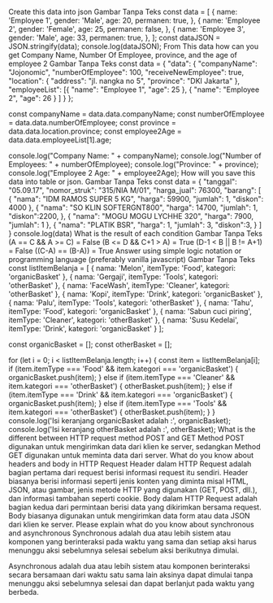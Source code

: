 Create this data into json
Gambar Tanpa Teks
const data = [
  {
    name: 'Employee 1',
    gender: 'Male',
    age: 20,
    permanen: true,
  },
  {
    name: 'Employee 2',
    gender: 'Female',
    age: 25,
    permanen: false,
  },
  {
    name: 'Employee 3',
    gender: 'Male',
    age: 33,
    permanen: true,
  },
];
const dataJSON = JSON.stringify(data);
console.log(dataJSON);
From This data how can you get Company Name, Number Of Employee, province, and the age of employee 2
Gambar Tanpa Teks
const data = {
    "data": {
      "companyName": "Jojonomic",
      "numberOfEmployee": 100,
      "receiveNewEmployee": true,
      "location": {
        "address": "jl. nangka no 5",
        "province": "DKI Jakarta"
      },
      "employeeList": [{
          "name": "Employee 1",
          "age": 25
        },
        {
          "name": "Employee 2",
          "age": 26
        }
      ]
    }
  };
  
  const companyName = data.data.companyName;
  const numberOfEmployee = data.data.numberOfEmployee;
  const province = data.data.location.province;
  const employee2Age = data.data.employeeList[1].age;
  
  console.log("Company Name: " + companyName);
  console.log("Number of Employees: " + numberOfEmployee);
  console.log("Province: " + province);
  console.log("Employee 2 Age: " + employee2Age);
How will you save this data into table or json.
Gambar Tanpa Teks
const data = {
        "tanggal": "05.09.17",
        "nomor_struk": "315/NIA M/01",
        "harga_jual": 76300,
        "barang": [
          {
            "nama": "IDM RAMOS SUPER 5 KG",
            "harga": 59900,
            "jumlah": 1,
            "diskon": 4000
          },
          {
            "nama": "SO KLIN SOFTERGNT800",
            "harga": 14700,
            "jumlah": 1,
            "diskon":2200,
          },
          {
            "nama": "MOGU MOGU LYCHHE 320",
            "harga": 7900,
            "jumlah": 1
          },
          {
            "nama": "PLATIK BSR",
            "harga": 1,
            "jumlah": 3,
            "diskon":3,
          }
        ]
      }
console.log(data)
What is the result of each condition
Gambar Tanpa Teks
(A == C && A >= C) = False
(B <= D && C+1 > A) = True
(D-1 < B || B != A+1) = False
((C-A) == (B-A)) = True
Answer using simple logic notation or programming language (preferably vanilla javascript)
Gambar Tanpa Teks
const listItemBelanja = [
    { nama: 'Melon', itemType: 'Food', kategori: 'organicBasket' },
    { nama: 'Gergaji', itemType: 'Tools', kategori: 'otherBasket' },
    { nama: 'FaceWash', itemType: 'Cleaner', kategori: 'otherBasket' },
    { nama: 'Kopi', itemType: 'Drink', kategori: 'organicBasket' },
    { nama: 'Palu', itemType: 'Tools', kategori: 'otherBasket' },
    { nama: 'Tahu', itemType: 'Food', kategori: 'organicBasket' },
    { nama: 'Sabun cuci piring', itemType: 'Cleaner', kategori: 'otherBasket' },
    { nama: 'Susu Kedelai', itemType: 'Drink', kategori: 'organicBasket' }
  ];
  
  const organicBasket = [];
  const otherBasket = [];

  for (let i = 0; i < listItemBelanja.length; i++) {
    const item = listItemBelanja[i];
    if (item.itemType === 'Food' && item.kategori === 'organicBasket') {
      organicBasket.push(item);
    }
    else if (item.itemType === 'Cleaner' && item.kategori === 'otherBasket') {
      otherBasket.push(item);
    }
    else if (item.itemType === 'Drink' && item.kategori === 'organicBasket') {
      organicBasket.push(item);
    }
    else if (item.itemType === 'Tools' && item.kategori === 'otherBasket') {
      otherBasket.push(item);
    }
  }
  console.log('Isi keranjang organicBasket adalah :', organicBasket);
  console.log('Isi keranjang otherBasket adalah :', otherBasket);
What is the different between HTTP request method POST and GET
Method POST digunakan untuk mengirimkan data dari klien ke server, sedangkan Method GET digunakan untuk meminta data dari server. 
What do you know about headers and body in HTTP Request
Header dalam HTTP Request adalah bagian pertama dari request berisi informasi request itu sendiri. Header biasanya berisi informasi seperti jenis konten yang diminta misal HTML, JSON, atau gambar, jenis metode HTTP yang digunakan (GET, POST, dll.), dan informasi tambahan seperti cookie.
Body dalam HTTP Request adalah bagian kedua dari permintaan berisi data yang dikirimkan bersama request. Body biasanya digunakan untuk mengirimkan data form atau data JSON dari klien ke server.
Please explain what do you know about synchronous and asynchronous
Synchronous adalah dua atau lebih sistem atau komponen yang berinteraksi pada waktu yang sama dan setiap aksi harus menunggu aksi sebelumnya selesai sebelum aksi berikutnya dimulai. 

Asynchronous adalah dua atau lebih sistem atau komponen berinteraksi secara bersamaan dari waktu satu sama lain aksinya dapat dimulai tanpa menunggu aksi sebelumnya selesai dan dapat berlanjut pada waktu yang berbeda.
